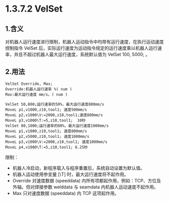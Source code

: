 # 1.3.7.2 VelSet

## 1.含义

对机器人运行速度进行限制，机器人运动指令中均带有运行速度，在执行运动速度控制指令 VelSet 后，实际运行速度为运动指令规定的运行速度乘以机器人运行速率，并且不超过机器人最大运行速度，系统默认值为 VelSet 100, 5000; 。

## 2.用法

```
VelSet Override, Max;
Override:机器人运行速率 %( num ) 
Max:最大运行速度 mm/s。( num )
```

```
VelSet 50,800;运行速率的50%，最大运行速度800mm/s
MoveL p1,v1000,z10,tool1; 速度500mm/s
MoveL p2,v1000\V:=2000,z10,tool1;速度800mm/s
MoveL p3,v1000\T:=5,z10,tool1;  10秒
VelSet 80,1000;运行速率的80%，最大运行速度1000mm/s
MoveL p1,v1000,z10,tool1; 速度800mm/s
MoveL p2,v5000,z10,tool1; 速度1000mm/s
MoveL p3,v1000\V:=2000,z10,tool1; 速度1000mm/s
MoveL p4,v1000\T:=5,z10,tool1; 6.25秒
```

限制：

- 机器人冷启动，新程序载入与程序重置后，系统自动设置为默认值。
- 机器人运动使用参变量 [\T] 时，最大运行速度将不起作用。
- Override 对速度数据 (speeddata) 内所有项都起作用，例如：TCP、方位及外轴。但对焊接参数 welddata 与 seamdata 内机器人运动速度不起作用。
- Max 只对速度数据 (speeddata) 内 TCP 这项起作用。